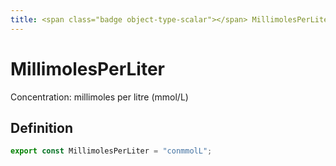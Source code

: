 ```yaml
---
title: <span class="badge object-type-scalar"></span> MillimolesPerLiter
---
```

# <span class="badge object-type-scalar"></span> MillimolesPerLiter

Concentration: millimoles per litre (mmol/L)

## Definition

```typescript
export const MillimolesPerLiter = "conmmolL";

```
